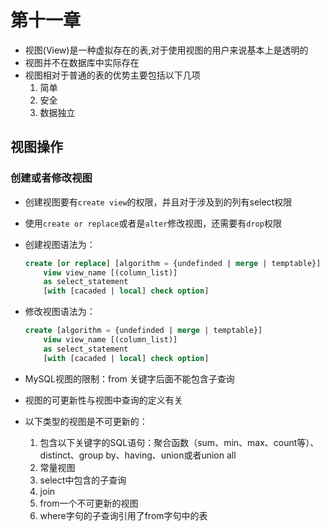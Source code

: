 # 第十一章

+ 视图(View)是一种虚拟存在的表,对于使用视图的用户来说基本上是透明的
+ 视图并不在数据库中实际存在
+ 视图相对于普通的表的优势主要包括以下几项
    1. 简单 
    2. 安全
    3. 数据独立

## 视图操作

### 创建或者修改视图

+ 创建视图要有`create view`的权限，并且对于涉及到的列有select权限
+ 使用`create or replace`或者是`alter`修改视图，还需要有`drop`权限
+ 创建视图语法为：

    ```sql
    create [or replace] [algorithm = {undefinded | merge | temptable}]
        view view_name [(column_list)]
        as select_statement
        [with [cacaded | local] check option]
    ```


+ 修改视图语法为：

    ```sql
    create [algorithm = {undefinded | merge | temptable}]
        view view_name [(column_list)]
        as select_statement
        [with [cacaded | local] check option]
    ```

+ MySQL视图的限制：from 关键字后面不能包含子查询
+ 视图的可更新性与视图中查询的定义有关
+ 以下类型的视图是不可更新的：
    1. 包含以下关键字的SQL语句：聚合函数（sum、min、max、count等）、distinct、group by、having、union或者union all
    2. 常量视图
    3. select中包含的子查询
    4. join
    5. from一个不可更新的视图
    6. where字句的子查询引用了from字句中的表

